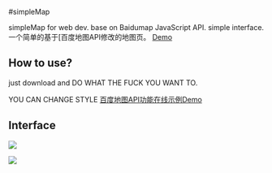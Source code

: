 #simpleMap 

simpleMap for web dev. base on Baidumap JavaScript API. simple interface.
一个简单的基于[百度地图API修改的地图页。
[Demo](http://viggoz.com/simpleMap/)
## How to use?
just download and DO WHAT THE FUCK YOU WANT TO.

YOU CAN CHANGE STYLE [百度地图API功能在线示例Demo](http://developer.baidu.com/map/jsdemo.htm)

## Interface
![](http://7xnb6x.com1.z0.glb.clouddn.com/simpleMap1.png)

![](http://7xnb6x.com1.z0.glb.clouddn.com/simpleMap2.png)
